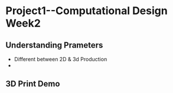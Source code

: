 # Project1--Computational Design Week2 #
## Understanding Prameters ##
- Different between 2D & 3d Production
- 
## 3D Print Demo ##
